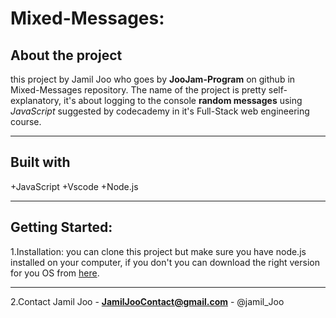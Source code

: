Mixed-Messages:
==============
About the project
-------------------
this project by Jamil Joo who goes by **JooJam-Program** on github in Mixed-Messages repository. 
The name of the project is pretty self-explanatory, it's about logging to the console **random messages** using *JavaScript* suggested by codecademy in it's Full-Stack web engineering course.
***
Built with
--------
+JavaScript
+Vscode
+Node.js
***
Getting Started:
---
1.Installation:
you can clone this project but make sure you have node.js installed on your computer, if you don't you can download the right version for you OS from [here](https://nodejs.org/en/download/).
***
2.Contact
Jamil Joo - **JamilJooContact@gmail.com** - @jamil_Joo